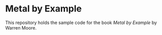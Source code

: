 # Metal by Example

This repository holds the sample code for the book _Metal by Example_ by Warren Moore.

